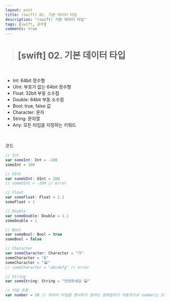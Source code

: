 ```yaml
---
layout: post
title: (swift) 02. 기본 데이터 타입
description: "(swift) 기본 데이터 타입"
tags: [swift, 공부]
comments: true
---
```


> # [swift] 02. 기본 데이터 타입

<br>

- Int: 64bit 정수형
- UInt: 부호가 없는 64bit 정수형
- Float: 32bit 부동 소수점
- Double: 64bit 부동 소수점
- Bool: true, false 값
- Character: 문자
- String: 문자열
- Any: 모든 타입을 지칭하는 키워드

<br>

코드
``` swift
// Int
var someInt: Int = -100
someInt = 100

// UInt
var someUInt: UInt = 200
// someUInt = -200 // error

// Float
var someFloat: Float = 1.1
someFloat = 1

// Double
var someDouble: Double = 1.1
someDouble = 1

// Bool
var someBool: Bool = true
someBool = false

// Character
var someCharacter: Character = "가"
someCharacter = "A"
someCharacter = "😀"
// someCharacter = "abcdefg" // error

// String
var someString: String = "안녕하세요 😀"

// 타입 추론
var number = 10 // 데이터 타입을 명시하지 않아도 컴파일러가 자동적으로 number는 Int형 변수라는 것을 판단한다.
```